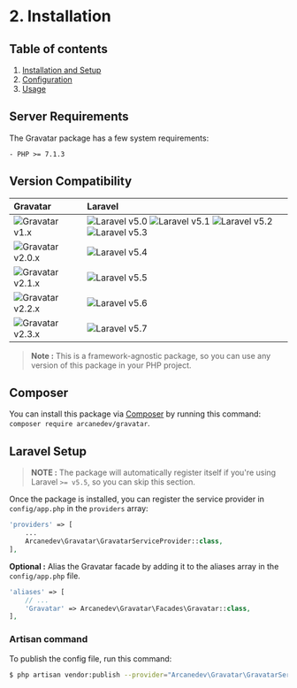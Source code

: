 # 2. Installation

## Table of contents

  1. [Installation and Setup](1-Installation-and-Setup.md)
  2. [Configuration](2-Configuration.md)
  3. [Usage](3-Usage.md)

## Server Requirements

The Gravatar package has a few system requirements:

    - PHP >= 7.1.3
    
## Version Compatibility

| Gravatar                         | Laravel                                                                                                             |
|:---------------------------------|:--------------------------------------------------------------------------------------------------------------------|
| ![Gravatar v1.x][gravatar_1_x]   | ![Laravel v5.0][laravel_5_0] ![Laravel v5.1][laravel_5_1] ![Laravel v5.2][laravel_5_2] ![Laravel v5.3][laravel_5_3] |
| ![Gravatar v2.0.x][gravatar_2_0] | ![Laravel v5.4][laravel_5_4]                                                                                        |
| ![Gravatar v2.1.x][gravatar_2_1] | ![Laravel v5.5][laravel_5_5]                                                                                        |
| ![Gravatar v2.2.x][gravatar_2_2] | ![Laravel v5.6][laravel_5_6]                                                                                        |
| ![Gravatar v2.3.x][gravatar_2_3] | ![Laravel v5.7][laravel_5_7]                                                                                        |

> **Note :** This is a framework-agnostic package, so you can use any version of this package in your PHP project.

[laravel_5_0]:    https://img.shields.io/badge/v5.0-supported-brightgreen.svg?style=flat-square "Laravel v5.0"
[laravel_5_1]:    https://img.shields.io/badge/v5.1-supported-brightgreen.svg?style=flat-square "Laravel v5.1"
[laravel_5_2]:    https://img.shields.io/badge/v5.2-supported-brightgreen.svg?style=flat-square "Laravel v5.2"
[laravel_5_3]:    https://img.shields.io/badge/v5.3-supported-brightgreen.svg?style=flat-square "Laravel v5.3"
[laravel_5_4]:    https://img.shields.io/badge/v5.4-supported-brightgreen.svg?style=flat-square "Laravel v5.4"
[laravel_5_5]:    https://img.shields.io/badge/v5.5-supported-brightgreen.svg?style=flat-square "Laravel v5.5"
[laravel_5_6]:    https://img.shields.io/badge/v5.6-supported-brightgreen.svg?style=flat-square "Laravel v5.6"
[laravel_5_7]:    https://img.shields.io/badge/v5.7-supported-brightgreen.svg?style=flat-square "Laravel v5.7"

[gravatar_1_x]: https://img.shields.io/badge/version-1.*-blue.svg?style=flat-square "Gravatar v1.*"
[gravatar_2_0]: https://img.shields.io/badge/version-2.0.*-blue.svg?style=flat-square "Gravatar v2.0.*"
[gravatar_2_1]: https://img.shields.io/badge/version-2.1.*-blue.svg?style=flat-square "Gravatar v2.1.*"
[gravatar_2_2]: https://img.shields.io/badge/version-2.2.*-blue.svg?style=flat-square "Gravatar v2.2.*"
[gravatar_2_3]: https://img.shields.io/badge/version-2.3.*-blue.svg?style=flat-square "Gravatar v2.3.*"

## Composer

You can install this package via [Composer](http://getcomposer.org/) by running this command: `composer require arcanedev/gravatar`.

## Laravel Setup

> **NOTE :** The package will automatically register itself if you're using Laravel `>= v5.5`, so you can skip this section.

Once the package is installed, you can register the service provider in `config/app.php` in the `providers` array:

```php
'providers' => [
    ...
    Arcanedev\Gravatar\GravatarServiceProvider::class,
],
```

**Optional :** Alias the Gravatar facade by adding it to the aliases array in the `config/app.php` file.

```php
'aliases' => [
    // ...
    'Gravatar' => Arcanedev\Gravatar\Facades\Gravatar::class,
],
```

### Artisan command

To publish the config file, run this command:

```bash
$ php artisan vendor:publish --provider="Arcanedev\Gravatar\GravatarServiceProvider"
```
